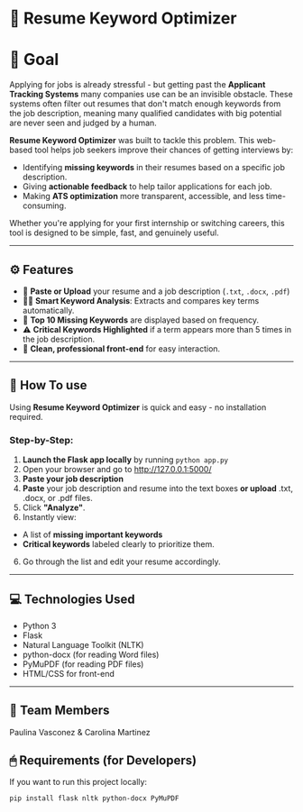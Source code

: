 # 📃 Resume Keyword Optimizer

# 🎯 Goal

Applying for jobs is already stressful - but getting past the **Applicant Tracking Systems** many companies use can be an invisible obstacle. These systems often filter out resumes that don't match enough keywords from the job description, meaning many qualified candidates with big potential are never seen and judged by a human.

**Resume Keyword Optimizer** was built to tackle this problem.
This web-based tool helps job seekers improve their chances of getting interviews by:

- Identifying **missing keywords** in their resumes based on a specific job description.
- Giving **actionable feedback** to help tailor applications for each job.
- Making **ATS optimization** more transparent, accessible, and less time-consuming.

Whether you're applying for your first internship or switching careers, this tool is designed to be simple, fast, and genuinely useful.

---

## ⚙ Features
- 📃 **Paste or Upload** your resume and a job description (`.txt`, `.docx`, `.pdf`)
- 🕵️‍♂️ **Smart Keyword Analysis**: Extracts and compares key terms automatically.
- 🔎 **Top 10 Missing Keywords** are displayed based on frequency.
- ⚠ **Critical Keywords Highlighted** if a term appears more than 5 times in the job description.
- 🌟 **Clean, professional front-end** for easy interaction.

---

## 🔧 How To use

Using **Resume Keyword Optimizer** is quick and easy - no installation required.

### Step-by-Step:
1. **Launch the Flask app locally** by running `python app.py`
2. Open your browser and go to http://127.0.0.1:5000/
2. **Paste your job description** 
3. **Paste** your job description and resume into the text boxes **or upload** .txt, .docx, or .pdf files.
4. Click **"Analyze"**.
5. Instantly view:
 - A list of **missing important keywords**
 - **Critical keywords** labeled clearly to prioritize them.
6. Go through the list and edit your resume accordingly.

---

## 💻 Technologies Used
- Python 3
- Flask
- Natural Language Toolkit (NLTK)
- python-docx (for reading Word files)
- PyMuPDF (for reading PDF files)
- HTML/CSS for front-end

--- 

## 👭 Team Members
Paulina Vasconez & Carolina Martinez

## 🖱 Requirements (for Developers)
If you want to run this project locally:

```bash
pip install flask nltk python-docx PyMuPDF


